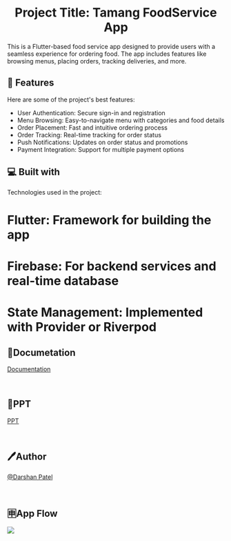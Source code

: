 <h1 align="center" id="title">Project Title: Tamang FoodService App </h1>

<p id="description">This is a Flutter-based food service app designed to provide users with a seamless experience for ordering food. The app includes features like browsing menus, placing orders, tracking deliveries, and more.</p>

  
  
<h2>🧐 Features</h2>

Here are some of the project's best features:

* User Authentication: Secure sign-in and registration
* Menu Browsing: Easy-to-navigate menu with categories and food details
* Order Placement: Fast and intuitive ordering process
* Order Tracking: Real-time tracking for order status
* Push Notifications: Updates on order status and promotions
* Payment Integration: Support for multiple payment options

  
  
<h2>💻 Built with</h2>

Technologies used in the project:

# Flutter: Framework for building the app
# Firebase: For backend services and real-time database
# State Management: Implemented with Provider or Riverpod



<h2>📃Documetation </h2>

[Documentation](https://docs.google.com/document/d/17-Cq1-YZUt8N5CCIr6QZLyX1FtSwTfrxOFSiaWONkSE/edit?usp=sharing)


<br>

<h2>📃PPT </h2>

[PPT](https://docs.google.com/presentation/d/1_I2rY47MNQUz0-wwKXIRJFFy_zrvFU0yjzJ_sAzAsEg/edit?usp=sharing)

<br>

## 🖊️Author

[@Darshan Patel](https://github.com/DarshanPatel311)

<br>

## 🈸App Flow
<img src = "https://github.com/theAkHilsarkar18/skyer/assets/113697861/abe20b87-6635-424c-a1d5-3da81d351681">
<!-- ![85cc7bd1-8320-4db1-b703-c797aeed878b](https://github.com/theAkHilsarkar18/skyer/assets/113697861/abe20b87-6635-424c-a1d5-3da81d351681) -->

